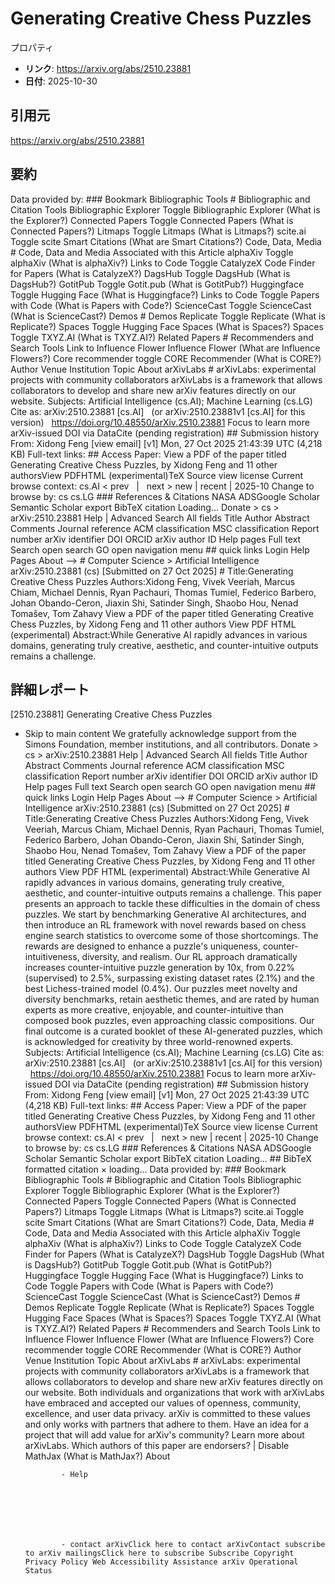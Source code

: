 # Generating Creative Chess Puzzles

プロパティ  
- **リンク**: https://arxiv.org/abs/2510.23881  
- **日付**: 2025-10-30  

## 引用元
https://arxiv.org/abs/2510.23881

## 要約
Data provided by: ### Bookmark Bibliographic Tools # Bibliographic and Citation Tools Bibliographic Explorer Toggle Bibliographic Explorer (What is the Explorer?) Connected Papers Toggle Connected Papers (What is Connected Papers?) Litmaps Toggle Litmaps (What is Litmaps?) scite.ai Toggle scite Smart Citations (What are Smart Citations?) Code, Data, Media # Code, Data and Media Associated with this Article alphaXiv Toggle alphaXiv (What is alphaXiv?) Links to Code Toggle CatalyzeX Code Finder for Papers (What is CatalyzeX?) DagsHub Toggle DagsHub (What is DagsHub?) GotitPub Toggle Gotit.pub (What is GotitPub?) Huggingface Toggle Hugging Face (What is Huggingface?) Links to Code Toggle Papers with Code (What is Papers with Code?) ScienceCast Toggle ScienceCast (What is ScienceCast?) Demos # Demos Replicate Toggle Replicate (What is Replicate?) Spaces Toggle Hugging Face Spaces (What is Spaces?) Spaces Toggle TXYZ.AI (What is TXYZ.AI?) Related Papers # Recommenders and Search Tools Link to Influence Flower Influence Flower (What are Influence Flowers?) Core recommender toggle CORE Recommender (What is CORE?) Author Venue Institution Topic About arXivLabs # arXivLabs: experimental projects with community collaborators arXivLabs is a framework that allows collaborators to develop and share new arXiv features directly on our website. Subjects: Artificial Intelligence (cs.AI); Machine Learning (cs.LG) Cite as: arXiv:2510.23881 [cs.AI] &nbsp; (or arXiv:2510.23881v1 [cs.AI] for this version) &nbsp; https://doi.org/10.48550/arXiv.2510.23881 Focus to learn more arXiv-issued DOI via DataCite (pending registration) ## Submission history From: Xidong Feng [view email] [v1] Mon, 27 Oct 2025 21:43:39 UTC (4,218 KB) Full-text links: ## Access Paper: View a PDF of the paper titled Generating Creative Chess Puzzles, by Xidong Feng and 11 other authorsView PDFHTML (experimental)TeX Source view license Current browse context: cs.AI &lt;&nbsp;prev &nbsp; | &nbsp; next&nbsp;&gt; new | recent | 2025-10 Change to browse by: cs cs.LG ### References &amp; Citations NASA ADSGoogle Scholar Semantic Scholar export BibTeX citation Loading... Donate &gt; cs &gt; arXiv:2510.23881 Help | Advanced Search All fields Title Author Abstract Comments Journal reference ACM classification MSC classification Report number arXiv identifier DOI ORCID arXiv author ID Help pages Full text Search open search GO open navigation menu ## quick links Login Help Pages About --> # Computer Science > Artificial Intelligence arXiv:2510.23881 (cs) [Submitted on 27 Oct 2025] # Title:Generating Creative Chess Puzzles Authors:Xidong Feng, Vivek Veeriah, Marcus Chiam, Michael Dennis, Ryan Pachauri, Thomas Tumiel, Federico Barbero, Johan Obando-Ceron, Jiaxin Shi, Satinder Singh, Shaobo Hou, Nenad Tomašev, Tom Zahavy View a PDF of the paper titled Generating Creative Chess Puzzles, by Xidong Feng and 11 other authors View PDF HTML (experimental) Abstract:While Generative AI rapidly advances in various domains, generating truly creative, aesthetic, and counter-intuitive outputs remains a challenge.

## 詳細レポート
[2510.23881] Generating Creative Chess Puzzles
  
  - Skip to main content We gratefully acknowledge support from the Simons Foundation, member institutions, and all contributors. Donate &gt; cs &gt; arXiv:2510.23881 Help | Advanced Search All fields Title Author Abstract Comments Journal reference ACM classification MSC classification Report number arXiv identifier DOI ORCID arXiv author ID Help pages Full text Search open search GO open navigation menu ## quick links Login Help Pages About --> # Computer Science > Artificial Intelligence arXiv:2510.23881 (cs) [Submitted on 27 Oct 2025] # Title:Generating Creative Chess Puzzles Authors:Xidong Feng, Vivek Veeriah, Marcus Chiam, Michael Dennis, Ryan Pachauri, Thomas Tumiel, Federico Barbero, Johan Obando-Ceron, Jiaxin Shi, Satinder Singh, Shaobo Hou, Nenad Tomašev, Tom Zahavy View a PDF of the paper titled Generating Creative Chess Puzzles, by Xidong Feng and 11 other authors View PDF HTML (experimental) Abstract:While Generative AI rapidly advances in various domains, generating truly creative, aesthetic, and counter-intuitive outputs remains a challenge. This paper presents an approach to tackle these difficulties in the domain of chess puzzles. We start by benchmarking Generative AI architectures, and then introduce an RL framework with novel rewards based on chess engine search statistics to overcome some of those shortcomings. The rewards are designed to enhance a puzzle&#39;s uniqueness, counter-intuitiveness, diversity, and realism. Our RL approach dramatically increases counter-intuitive puzzle generation by 10x, from 0.22\% (supervised) to 2.5\%, surpassing existing dataset rates (2.1\%) and the best Lichess-trained model (0.4\%). Our puzzles meet novelty and diversity benchmarks, retain aesthetic themes, and are rated by human experts as more creative, enjoyable, and counter-intuitive than composed book puzzles, even approaching classic compositions. Our final outcome is a curated booklet of these AI-generated puzzles, which is acknowledged for creativity by three world-renowned experts. Subjects: Artificial Intelligence (cs.AI); Machine Learning (cs.LG) Cite as: arXiv:2510.23881 [cs.AI] &nbsp; (or arXiv:2510.23881v1 [cs.AI] for this version) &nbsp; https://doi.org/10.48550/arXiv.2510.23881 Focus to learn more arXiv-issued DOI via DataCite (pending registration) ## Submission history From: Xidong Feng [view email] [v1] Mon, 27 Oct 2025 21:43:39 UTC (4,218 KB) Full-text links: ## Access Paper: View a PDF of the paper titled Generating Creative Chess Puzzles, by Xidong Feng and 11 other authorsView PDFHTML (experimental)TeX Source view license Current browse context: cs.AI &lt;&nbsp;prev &nbsp; | &nbsp; next&nbsp;&gt; new | recent | 2025-10 Change to browse by: cs cs.LG ### References &amp; Citations NASA ADSGoogle Scholar Semantic Scholar export BibTeX citation Loading... ## BibTeX formatted citation &times; loading... Data provided by: ### Bookmark Bibliographic Tools # Bibliographic and Citation Tools Bibliographic Explorer Toggle Bibliographic Explorer (What is the Explorer?) Connected Papers Toggle Connected Papers (What is Connected Papers?) Litmaps Toggle Litmaps (What is Litmaps?) scite.ai Toggle scite Smart Citations (What are Smart Citations?) Code, Data, Media # Code, Data and Media Associated with this Article alphaXiv Toggle alphaXiv (What is alphaXiv?) Links to Code Toggle CatalyzeX Code Finder for Papers (What is CatalyzeX?) DagsHub Toggle DagsHub (What is DagsHub?) GotitPub Toggle Gotit.pub (What is GotitPub?) Huggingface Toggle Hugging Face (What is Huggingface?) Links to Code Toggle Papers with Code (What is Papers with Code?) ScienceCast Toggle ScienceCast (What is ScienceCast?) Demos # Demos Replicate Toggle Replicate (What is Replicate?) Spaces Toggle Hugging Face Spaces (What is Spaces?) Spaces Toggle TXYZ.AI (What is TXYZ.AI?) Related Papers # Recommenders and Search Tools Link to Influence Flower Influence Flower (What are Influence Flowers?) Core recommender toggle CORE Recommender (What is CORE?) Author Venue Institution Topic About arXivLabs # arXivLabs: experimental projects with community collaborators arXivLabs is a framework that allows collaborators to develop and share new arXiv features directly on our website. Both individuals and organizations that work with arXivLabs have embraced and accepted our values of openness, community, excellence, and user data privacy. arXiv is committed to these values and only works with partners that adhere to them. Have an idea for a project that will add value for arXiv's community? Learn more about arXivLabs. Which authors of this paper are endorsers? | Disable MathJax (What is MathJax?) About

                - Help

              

            
            
              

                - contact arXivClick here to contact arXivContact subscribe to arXiv mailingsClick here to subscribe Subscribe Copyright Privacy Policy Web Accessibility Assistance arXiv Operational Status
